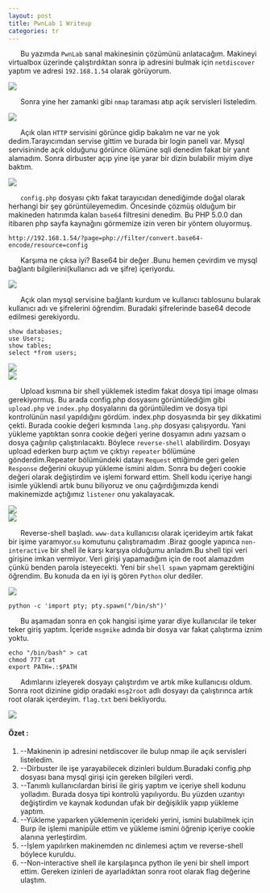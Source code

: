 ```yaml
---
layout: post
title: PwnLab 1 Writeup
categories: tr
---
```




&nbsp;&nbsp;&nbsp;&nbsp;&nbsp;&nbsp;Bu yazımda `PwnLab` sanal makinesinin çözümünü anlatacağım. Makineyi virtualbox üzerinde çalıştırdıktan sonra ip adresini bulmak için `netdiscover` yaptım ve
adresi `192.168.1.54` olarak görüyorum.

<img src="/img/pwnlab/netdiscover.png">


&nbsp;&nbsp;&nbsp;&nbsp;&nbsp;&nbsp;Sonra yine her zamanki gibi `nmap` taraması atıp açık servisleri listeledim. 

<img src="/img/pwnlab/nmap.png">

&nbsp;&nbsp;&nbsp;&nbsp;&nbsp;&nbsp;Açık olan `HTTP` servisini görünce gidip bakalım ne var ne yok dedim.Tarayıcımdan servise gittim ve burada bir login paneli var. Mysql servisininde açık olduğunu görünce ölümüne sqli denedim fakat bir yanıt 
alamadım. Sonra dirbuster açıp yine işe yarar bir dizin bulabilir miyim
diye baktım. 

<img src="/img/pwnlab/dirbuster.png">

&nbsp;&nbsp;&nbsp;&nbsp;&nbsp;&nbsp;`config.php` dosyası çıktı fakat tarayıcıdan denediğimde doğal olarak 
herhangi bir şey görüntüleyemedim. Öncesinde çözmüş olduğum bir makineden hatırımda kalan 
`base64` filtresini denedim. Bu PHP 5.0.0 dan itibaren php sayfa kaynağını görmemize izin veren bir yöntem oluyormuş.

	http://192.168.1.54/?page=php://filter/convert.base64-encode/resource=config

&nbsp;&nbsp;&nbsp;&nbsp;&nbsp;&nbsp;Karşıma ne çıksa iyi? Base64 bir değer .Bunu hemen çevirdim ve mysql bağlantı bilgilerini(kullanıcı adı ve şifre) içeriyordu.

<img src="/img/pwnlab/mysql-info.png">


&nbsp;&nbsp;&nbsp;&nbsp;&nbsp;&nbsp;Açık olan mysql servisine bağlantı kurdum ve kullanıcı tablosunu bularak kullanıcı adı ve şifrelerini öğrendim. Buradaki şifrelerinde base64 decode edilmesi gerekiyordu.

	show databases;
	use Users;
	show tables;
	select *from users;

<img src="/img/pwnlab/mysql.png">

<br>

<img src="/img/pwnlab/mysql-users.png">

&nbsp;&nbsp;&nbsp;&nbsp;&nbsp;&nbsp;Upload kısmına bir shell yüklemek 
istedim fakat dosya tipi image olması gerekiyormuş. Bu arada config.php
dosyasını görüntülediğim gibi `upload.php` ve `index.php` dosyalarını da 
görüntüledim ve dosya tipi kontrolünün nasıl yapıldığını gördüm. index.php dosyasında bir şey
dikkatimi çekti. Burada cookie değeri kısmında `lang.php` dosyası çalışıyordu. Yani 
yükleme yaptıktan sonra cookie değeri yerine dosyamın adını yazsam o dosya
çağırılıp çalıştırılacaktı. Böylece `reverse-shell` alabilirdim. Dosyayı upload
ederken burp açtım ve çıktıyı `repeater` bölümüne gönderdim.Repeater bölümündeki datayı `Request` ettiğimde geri gelen `Response` değerini okuyup yükleme ismini aldım. Sonra bu değeri cookie değeri olarak değiştirdim ve işlemi forward ettim. Shell kodu içeriye hangi isimle yüklendi artık bunu biliyoruz ve onu çağırdığımızda kendi makinemizde açtığımız `listener` onu yakalayacak.

<img src="/img/pwnlab/repeater.png">

<br>

<img src="/img/pwnlab/forward.png">


&nbsp;&nbsp;&nbsp;&nbsp;&nbsp;&nbsp;Reverse-shell başladı. `www-data` kullanıcısı olarak içerideyim artık fakat bir işime yaramıyor.`su` komutunu çalıştıramadım .Biraz google yapınca `non-interactive` bir shell ile karşı karşıya olduğumu anladım.Bu shell tipi veri girişine imkan vermiyor. Veri girişi yapamadığım için de root alamazdım çünkü benden parola isteyecekti. Yeni bir `shell spawn` yapmam gerektiğini öğrendim. Bu konuda da en iyi iş gören `Python` olur dediler.


<img src="/img/pwnlab/reverse-shell.png">
 
	python -c 'import pty; pty.spawn("/bin/sh")'

&nbsp;&nbsp;&nbsp;&nbsp;&nbsp;&nbsp;Bu aşamadan sonra en çok hangisi işime yarar diye kullanıcılar ile teker teker giriş yaptım. İçeride `msgmike` adında bir dosya var fakat çalıştırma iznim yoktu. 

	echo "/bin/bash" > cat
	chmod 777 cat
	export PATH=.:$PATH

&nbsp;&nbsp;&nbsp;&nbsp;&nbsp;&nbsp;Adımlarını izleyerek dosyayı çalıştırdım ve artık mike kullanıcısı oldum. Sonra root dizinine gidip oradaki `msg2root` adlı dosyayı da çalıştırınca
artık root olarak içerdeyim. `flag.txt` beni bekliyordu. 


<img src="/img/pwnlab/root.png">



<h4>Özet : </h4>

1. --Makinenin ip adresini netdiscover ile bulup nmap ile açık servisleri listeledim.
2. --Dirbuster ile işe yarayabilecek dizinleri buldum.Buradaki config.php dosyası bana mysql girişi için gereken bilgileri verdi.
3. --Tanımlı kullanıcılardan birisi ile giriş yaptım ve içeriye shell kodunu yolladım. Burada dosya tipi kontrolü yapılıyordu. Bu yüzden uzantıyı değiştirdim ve kaynak kodundan ufak bir değişiklik yapıp yükleme yaptım.
4. --Yükleme yaparken yüklemenin içerideki yerini, ismini bulabilmek için Burp ile işlemi manipüle ettim ve yükleme ismini öğrenip içeriye cookie alanına yerleştirdim. 
5. --İşlem yapılırken makinemden nc  dinlemesi açtım ve reverse-shell böylece kuruldu.
6. --Non-interactive shell ile karşılaşınca python ile yeni bir shell import ettim. Gereken izinleri de ayarladıktan sonra root olarak flag değerine ulaştım.















